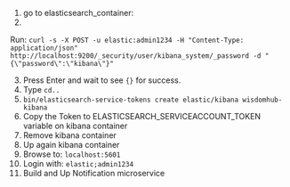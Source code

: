 1. go to elasticsearch_container:
2.

Run: `curl -s -X POST -u elastic:admin1234 -H "Content-Type: application/json" http://localhost:9200/_security/user/kibana_system/_password -d "{\"password\":\"kibana\"}"`

3. Press Enter and wait to see `{}` for success.
4. Type `cd..`
5. `bin/elasticsearch-service-tokens create elastic/kibana wisdomhub-kibana`
6. Copy the Token to ELASTICSEARCH_SERVICEACCOUNT_TOKEN variable on kibana container
7. Remove kibana container
8. Up again kibana container
9. Browse to: `localhost:5601`
10. Login with: `elastic;admin1234`
11. Build and Up Notification microservice